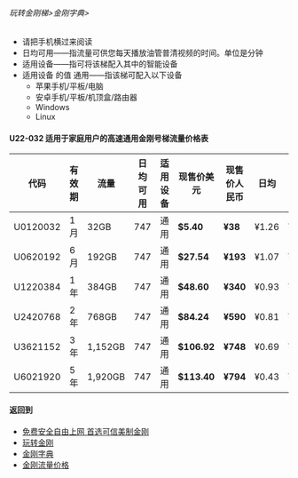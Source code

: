 
###### 玩转金刚梯>金刚字典>

- 请把手机横过来阅读
- 日均可用——指流量可供您每天播放油管普清视频的时间。单位是分钟
- 适用设备——指可将该梯配入其中的智能设备
- 适用设备 的值 通用——指该梯可配入以下设备
  - 苹果手机/平板/电脑
  - 安卓手机/平板/机顶盒/路由器
  - Windows
  - Linux

#### U22-032 适用于家庭用户的高速通用金刚号梯流量价格表

|代码     |有效期|流量  |日均可用|适用设备|现售价美元|现售价人民币|日均  |月均  |年均|
|--------|------|------|--------------|------|------|-------|-----|-----|-----|
|U0120032|1月	|32GB	|747	|通用| <strong>$5.40	</strong> | <strong>¥38	</strong> |¥1.26	|¥38	|¥454|
|U0620192|6月	|192GB	|747	|通用| <strong> $27.54	</strong> | <strong>¥193</strong> |¥1.07	|¥32	|¥386|
|U1220384|1年	|384GB	|747	|通用| <strong> $48.60	</strong> | <strong>¥340</strong> |¥0.93	|¥28	|¥340|
|U2420768|2年	|768GB	|747	|通用| <strong> $84.24	</strong> | <strong>¥590</strong> |¥0.81	|¥25	|¥295|
|U3621152|3年	|1,152GB|747	|通用| <strong> $106.92	</strong> | <strong>¥748</strong> |¥0.69	|¥21	|¥249|
|U6021920|5年	|1,920GB|747	|通用| <strong> $113.40	</strong> | <strong>¥794</strong> |¥0.43	|¥13	|¥159|

#### 返回到
- [免费安全自由上网 首选可信美制金刚](https://github.com/a2zitpro/web/blob/master/%E5%BE%80%E5%90%8E%E7%BF%BB.md)
- [玩转金刚](https://github.com/a2zitpro/web/blob/master/LadderFree/A.md)
- [金刚字典](https://github.com/a2zitpro/web/blob/master/LadderFree/kkDictionary/KKDictionary.md)
- [金刚流量价格](https://github.com/a2zitpro/web/blob/master/LadderFree/kkDictionary/Price/KKDTPrice.md)
